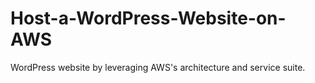 # Host-a-WordPress-Website-on-AWS
WordPress website by leveraging AWS's architecture and service suite.
